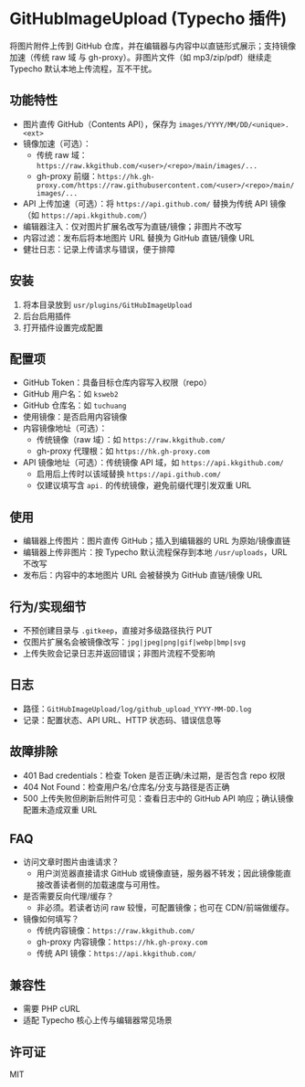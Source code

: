 # GitHubImageUpload (Typecho 插件)

将图片附件上传到 GitHub 仓库，并在编辑器与内容中以直链形式展示；支持镜像加速（传统 raw 域 与 gh-proxy）。非图片文件（如 mp3/zip/pdf）继续走 Typecho 默认本地上传流程，互不干扰。

## 功能特性
- 图片直传 GitHub（Contents API），保存为 `images/YYYY/MM/DD/<unique>.<ext>`
- 镜像加速（可选）：
  - 传统 raw 域：`https://raw.kkgithub.com/<user>/<repo>/main/images/...`
  - gh-proxy 前缀：`https://hk.gh-proxy.com/https://raw.githubusercontent.com/<user>/<repo>/main/images/...`
- API 上传加速（可选）：将 `https://api.github.com/` 替换为传统 API 镜像（如 `https://api.kkgithub.com/`）
- 编辑器注入：仅对图片扩展名改写为直链/镜像；非图片不改写
- 内容过滤：发布后将本地图片 URL 替换为 GitHub 直链/镜像 URL
- 健壮日志：记录上传请求与错误，便于排障

## 安装
1. 将本目录放到 `usr/plugins/GitHubImageUpload`
2. 后台启用插件
3. 打开插件设置完成配置

## 配置项
- GitHub Token：具备目标仓库内容写入权限（repo）
- GitHub 用户名：如 `ksweb2`
- GitHub 仓库名：如 `tuchuang`
- 使用镜像：是否启用内容镜像
- 内容镜像地址（可选）：
  - 传统镜像（raw 域）：如 `https://raw.kkgithub.com/`
  - gh-proxy 代理根：如 `https://hk.gh-proxy.com`
- API 镜像地址（可选）：传统镜像 API 域，如 `https://api.kkgithub.com/`
  - 启用后上传时以该域替换 `https://api.github.com/`
  - 仅建议填写含 `api.` 的传统镜像，避免前缀代理引发双重 URL

## 使用
- 编辑器上传图片：图片直传 GitHub；插入到编辑器的 URL 为原始/镜像直链
- 编辑器上传非图片：按 Typecho 默认流程保存到本地 `/usr/uploads`，URL 不改写
- 发布后：内容中的本地图片 URL 会被替换为 GitHub 直链/镜像 URL

## 行为/实现细节
- 不预创建目录与 `.gitkeep`，直接对多级路径执行 PUT
- 仅图片扩展名会被镜像改写：`jpg|jpeg|png|gif|webp|bmp|svg`
- 上传失败会记录日志并返回错误；非图片流程不受影响

## 日志
- 路径：`GitHubImageUpload/log/github_upload_YYYY-MM-DD.log`
- 记录：配置状态、API URL、HTTP 状态码、错误信息等

## 故障排除
- 401 Bad credentials：检查 Token 是否正确/未过期，是否包含 repo 权限
- 404 Not Found：检查用户名/仓库名/分支与路径是否正确
- 500 上传失败但刷新后附件可见：查看日志中的 GitHub API 响应；确认镜像配置未造成双重 URL

## FAQ
- 访问文章时图片由谁请求？
  - 用户浏览器直接请求 GitHub 或镜像直链，服务器不转发；因此镜像能直接改善读者侧的加载速度与可用性。
- 是否需要反向代理/缓存？
  - 非必须。若读者访问 raw 较慢，可配置镜像；也可在 CDN/前端做缓存。
- 镜像如何填写？
  - 传统内容镜像：`https://raw.kkgithub.com/`
  - gh-proxy 内容镜像：`https://hk.gh-proxy.com`
  - 传统 API 镜像：`https://api.kkgithub.com/`

## 兼容性
- 需要 PHP cURL
- 适配 Typecho 核心上传与编辑器常见场景

## 许可证
MIT